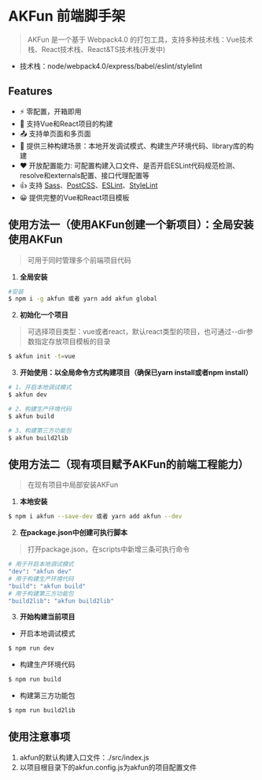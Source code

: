 # AKFun 前端脚手架

> AKFun 是一个基于 Webpack4.0 的打包工具，支持多种技术栈：Vue技术栈、React技术栈、React&TS技术栈(开发中)
- 技术栈：node/webpack4.0/express/babel/eslint/stylelint

## Features
- ⚡️ 零配置，开箱即用
- 👏 支持Vue和React项目的构建
- 📤 支持单页面和多页面
- 💪 提供三种构建场景：本地开发调试模式、构建生产环境代码、library库的构建
- ❤️ 开放配置能力: 可配置构建入口文件、是否开启ESLint代码规范检测、resolve和externals配置、接口代理配置等
- 👍 支持 [Sass](https://sass-lang.com/)、[PostCSS](https://postcss.org/)、[ESLint](http://eslint.cn/)、[StyleLint](https://github.com/stylelint)
- 😀 提供完整的Vue和React项目模板

## 使用方法一（使用AKFun创建一个新项目）：全局安装使用AKFun
> 可用于同时管理多个前端项目代码

1. **全局安装**

```bash
#安装
$ npm i -g akfun 或者 yarn add akfun global
```

2. **初始化一个项目**
> 可选择项目类型：vue或者react，默认react类型的项目，也可通过--dir参数指定存放项目模板的目录
```bash
$ akfun init -t=vue
```

3. **开始使用：以全局命令方式构建项目（确保已yarn install或者npm install）**

```bash
# 1、开启本地调试模式
$ akfun dev
```

```bash
# 2、构建生产环境代码
$ akfun build
```

```bash
# 3、构建第三方功能包
$ akfun build2lib
```

## 使用方法二（现有项目赋予AKFun的前端工程能力）
> 在现有项目中局部安装AKFun

1. **本地安装**

```bash
$ npm i akfun --save-dev 或者 yarn add akfun --dev
```

2. **在package.json中创建可执行脚本**
> 打开package.json，在scripts中新增三条可执行命令

```bash
# 用于开启本地调试模式
"dev": "akfun dev"
# 用于构建生产环境代码
"build": "akfun build"
# 用于构建第三方功能包
"build2lib": "akfun build2lib"
```

3. **开始构建当前项目**

- 开启本地调试模式
```bash
$ npm run dev
```

- 构建生产环境代码
```bash
$ npm run build
```

- 构建第三方功能包
```bash
$ npm run build2lib
```

## 使用注意事项
1. akfun的默认构建入口文件：./src/index.js
2. 以项目根目录下的akfun.config.js为akfun的项目配置文件



